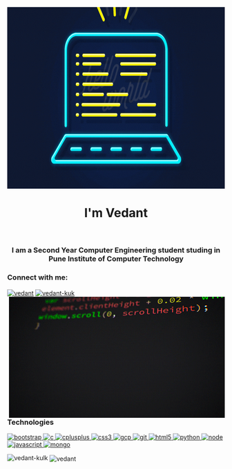 <img align="center" alt="GIF" src="hello.gif" width="838" height="420"/>
<h1 align="center">I'm Vedant</h1>
<br />
<h3 align="center">I am a Second Year Computer Engineering student studing in Pune Institute of Computer Technology</h3>


<h3 align="left">Connect with me:</h3>
<p align="left" >
<a href="https://twitter.com/VedantK68073869" target="blank"><img align="center" src="https://img.icons8.com/color/64/000000/twitter--v1.png" alt="vedant" height="50" width="50"></a>
<a href="https://www.linkedin.com/in/vedant007/" target="blank"><img align="center" src="https://img.icons8.com/color/64/000000/linkedin.png" alt="vedant-kuk" height="50" width="50"/></a>

 <img align="right"  alt="GIF" src="giphy.gif" width="500" height="280" />
</p>



<h3 align="left">Technologies</h3>
<p align="left" > 
 <a href="https://getbootstrap.com" target="_blank"> <img src="https://img.icons8.com/color/48/4a90e2/bootstrap.png" alt="bootstrap" width="50" height="50"/> </a>
 <a href="https://www.cprogramming.com/" target="_blank"> <img src="https://img.icons8.com/color/48/000000/c-programming.png" alt="c" width="50" height="50" /> </a> 
 <a href="https://www.w3schools.com/cpp/" target="_blank"> <img src="https://img.icons8.com/ios-filled/50/4a90e2/c-plus-plus-logo.png" alt="cplusplus" width="50" height="50"/> </a>
 <a href="https://www.w3schools.com/css/" target="_blank"> <img src="https://img.icons8.com/ios-filled/50/4a90e2/css3.png" alt="css3" width="50" height="50"/> </a>
 <a href="https://cloud.google.com" target="_blank"> <img src="https://www.vectorlogo.zone/logos/google_cloud/google_cloud-icon.svg" alt="gcp" width="50" height="50"/> </a> 
 <a href="https://git-scm.com/" target="_blank"> <img src="https://www.vectorlogo.zone/logos/git-scm/git-scm-icon.svg" alt="git" width="50" height="50"/> </a> 
 <a href="https://www.w3schools.com/html/" target="_blank"> <img src="https://img.icons8.com/color/64/000000/html-5.png" alt="html5" width="50" height="50"/> </a>
 <a href="https://www.python.org" target="_blank"> <img src="https://img.icons8.com/color/48/000000/python.png" alt="python" width="50" height="50"/> </a> 
 <a href="https://nodejs.org/en/" target="_blank"> <img src="https://cdn.iconscout.com/icon/free/png-512/node-js-1174925.png" alt="node" width="50" height="50"/> </a> 
 <a href="https://www.w3schools.com/js/DEFAULT.asp" target="_blank"> <img src="https://i.pinimg.com/originals/98/0b/a0/980ba07956ccfdf81b5060b1795cdcad.png" alt="javascript" width="50" height="50"/> </a> 
<a href="https://www.mongodb.com/2" target="_blank"> <img src="https://cdn.icon-icons.com/icons2/2415/PNG/512/mongodb_plain_wordmark_logo_icon_146423.png" alt="mongo" width="50" height="50"/> </a> 
  
</p>

<p><img align="left" src="https://github-readme-stats.vercel.app/api/top-langs/?username=vedant-kulk&layout=compact&hide=html" alt="vedant-kulk" /></p>

<p>&nbsp;<img align="center" src="https://github-readme-stats.vercel.app/api?username=vedant-kulk&show_icons=true&count_private=true" alt="vedant" width="50%"/></p>